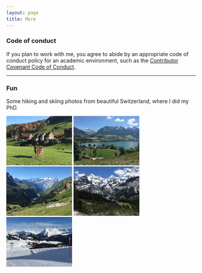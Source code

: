 ```yaml
---
layout: page
title: More
---
```



### Code of conduct

If you plan to work with me, you agree to abide by an appropriate code of conduct policy for an academic environment, such as the [Contributor Covenant Code of Conduct](https://www.contributor-covenant.org/version/2/1/code_of_conduct/).


---


### Fun

Some hiking and skiing photos from beautiful Switzerland, where I did my PhD.

<img src="../images/swiss_alps/IMG_7426.JPG" alt="Swiss Alps" width="175">
<img src="../images/swiss_alps/IMG_8335.JPG" alt="Swiss Alps" width="175">
<img src="../images/swiss_alps/IMG_8934.JPG" alt="Swiss Alps" width="175">
<img src="../images/swiss_alps/IMG_8389.JPG" alt="Swiss Alps" width="175">
<img src="../images/swiss_alps/IMG_7876.JPG" alt="Swiss Alps" width="175">


